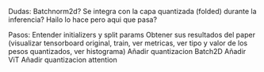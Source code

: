Dudas:
Batchnorm2d? Se integra con la capa quantizada (folded) durante la inferencia? Hailo lo hace pero aqui que pasa?

Pasos:
Entender initializers y split params
Obtener sus resultados del paper (visualizar tensorboard original, train, ver metricas, ver tipo y valor de los pesos quantizados, ver histograma)
Añadir quantizacion Batch2D
Añadir ViT
Añadir quantizacion attention
